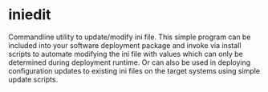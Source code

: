 # iniedit
Commandline utility to update/modify ini file. This simple program can be included into your software deployment package and invoke via install scripts to automate modifying the ini file with values which can only be determined during deployment runtime. Or can also be used in deploying configuration updates to existing ini files on the target systems using simple update scripts. 
